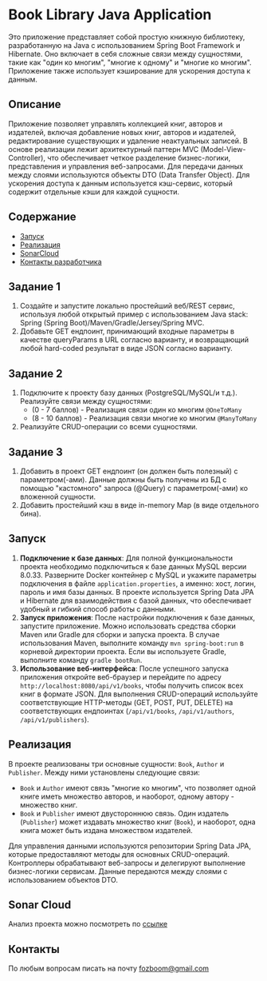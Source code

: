 # Book Library Java Application

Это приложение представляет собой простую книжную библиотеку, разработанную на Java с использованием Spring Boot Framework и Hibernate. Оно включает в себя сложные связи между сущностями, такие как "один ко многим", "многие к одному" и "многие ко многим". Приложение также использует кэширование для ускорения доступа к данным.

## Описание

Приложение позволяет управлять коллекцией книг, авторов и издателей, включая добавление новых книг, авторов и издателей, редактирование существующих и удаление неактуальных записей. В основе реализации лежит архитектурный паттерн MVC (Model-View-Controller), что обеспечивает четкое разделение бизнес-логики, представления и управления веб-запросами. Для передачи данных между слоями используются объекты DTO (Data Transfer Object). Для ускорения доступа к данным используется кэш-сервис, который содержит отдельные кэши для каждой сущности.

## Содержание
- [Запуск](#Запуск)
- [Реализация](#Реализация)
- [SonarCloud](SonarCloud)
- [Контакты разработчика](#Контакты)

## Задание 1

1. Создайте и запустите локально простейший веб/REST сервис, используя любой открытый пример с использованием Java stack: Spring (Spring Boot)/Maven/Gradle/Jersey/Spring MVC.
2. Добавьте GET ендпоинт, принимающий входные параметры в качестве queryParams в URL согласно варианту, и возвращающий любой hard-coded результат в виде JSON согласно варианту.

## Задание 2

1. Подключите к проекту базу данных (PostgreSQL/MySQL/и т.д.). Реализуйте связи между сущностями:
    - (0 - 7 баллов) - Реализация связи один ко многим `@OneToMany`
    - (8 - 10 баллов) - Реализация связи многие ко многим `@ManyToMany`
2. Реализуйте CRUD-операции со всеми сущностями.

## Задание 3

1. Добавить в проект GET ендпоинт (он должен быть полезный) с параметром(-ами). Данные должны быть получены из БД с помощью "кастомного" запроса (@Query) с параметром(-ами) ко вложенной сущности.
2. Добавить простейший кэш в виде in-memory Map (в виде отдельного бина).


## Запуск

1. **Подключение к базе данных**: Для полной функциональности проекта необходимо подключиться к базе данных MySQL версии 8.0.33. Разверните Docker контейнер с MySQL и укажите параметры подключения в файле `application.properties`, а именно: хост, логин, пароль и имя базы данных. В проекте используется Spring Data JPA и Hibernate для взаимодействия с базой данных, что обеспечивает удобный и гибкий способ работы с данными.
2. **Запуск приложения**: После настройки подключения к базе данных, запустите приложение. Можно использовать средства сборки Maven или Gradle для сборки и запуска проекта. В случае использования Maven, выполните команду `mvn spring-boot:run` в корневой директории проекта. Если вы используете Gradle, выполните команду `gradle bootRun`.
3. **Использование веб-интерфейса**: После успешного запуска приложения откройте веб-браузер и перейдите по адресу `http://localhost:8080/api/v1/books`, чтобы получить список всех книг в формате JSON. Для выполнения CRUD-операций используйте соответствующие HTTP-методы (GET, POST, PUT, DELETE) на соответствующих ендпоинтах (`/api/v1/books`, `/api/v1/authors`, `/api/v1/publishers`).

## Реализация

В проекте реализованы три основные сущности: `Book`, `Author` и `Publisher`. Между ними установлены следующие связи:

- `Book` и `Author` имеют связь "многие ко многим", что позволяет одной книге иметь множество авторов, и наоборот, одному автору - множество книг.
- `Book` и `Publisher` имеют двустороннюю связь. Один издатель (`Publisher`) может издавать множество книг (`Book`), и наоборот, одна книга может быть издана множеством издателей.

Для управления данными используются репозитории Spring Data JPA, которые предоставляют методы для основных CRUD-операций. Контроллеры обрабатывают веб-запросы и делегируют выполнение бизнес-логики сервисам. Данные передаются между слоями с использованием объектов DTO.

## Sonar Cloud

Анализ проекта можно посмотреть по [ссылке](https://sonarcloud.io/project/overview?id=fozboom_book-library-java)

## Контакты

По любым вопросам писать на почту fozboom@gmail.com 
	
